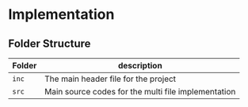 # Implementation

## Folder Structure
Folder        | description
--------------| ----------------------------------------------
`inc`         | The main header file for the project
`src`         | Main source codes for the multi file implementation
